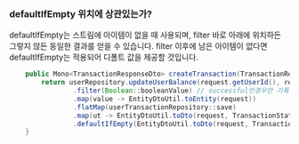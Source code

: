 ### defaultIfEmpty 위치에 상관있는가?
defaultIfEmpty는 스트림에 아이템이 없을 때 사용되며, filter 바로 아래에 위치하든 그렇지 않든 동일한 결과를 얻을 수 있습니다. 
filter 이후에 남은 아이템이 없다면 defaultIfEmpty는 적용되어 디폴트 값을 제공할 것입니다.


```java
    public Mono<TransactionResponseDto> createTransaction(TransactionRequestDto request){
        return userRepository.updateUserBalance(request.getUserId(), request.getAmount())
                .filter(Boolean::booleanValue) // successful인경우만 기록
                .map(value -> EntityDtoUtil.toEntity(request))
                .flatMap(userTransactionRepository::save)
                .map(ut -> EntityDtoUtil.toDto(request, TransactionStatus.APPROVED))
                .defaultIfEmpty(EntityDtoUtil.toDto(request, TransactionStatus.DECLINED));
    }
```
